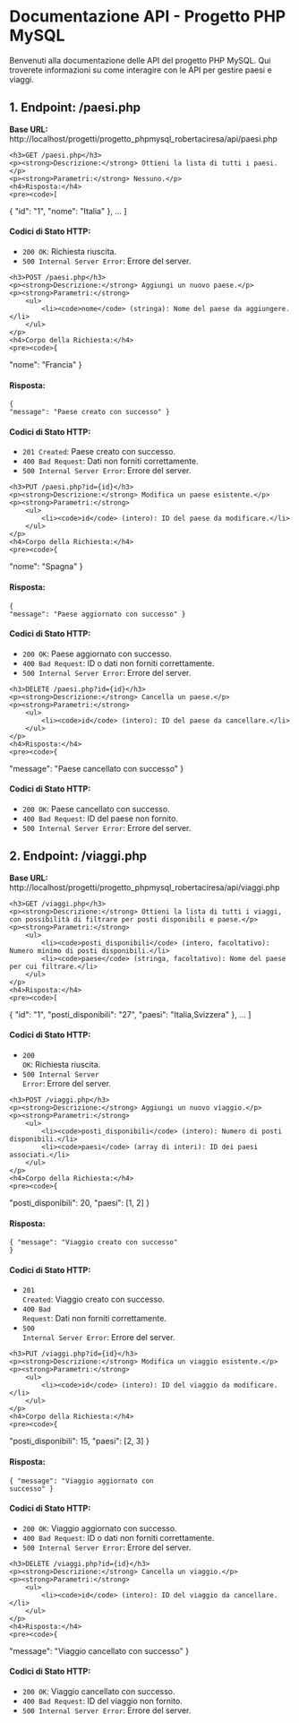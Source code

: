 <!DOCTYPE html>
<html lang="en">
<head>
    <meta charset="UTF-8">
    <meta name="viewport" content="width=device-width, initial-scale=1.0">
</head>
<body>
    <h1>Documentazione API - Progetto PHP MySQL</h1>
    <p>Benvenuti alla documentazione delle API del progetto PHP MySQL. Qui troverete informazioni su come interagire con le API per gestire paesi e viaggi.</p>

<div class="endpoint">
    <h2>1. Endpoint: /paesi.php</h2>
    <p><strong>Base URL:</strong> http://localhost/progetti/progetto_phpmysql_robertaciresa/api/paesi.php</p>

    <h3>GET /paesi.php</h3>
    <p><strong>Descrizione:</strong> Ottieni la lista di tutti i paesi.</p>
    <p><strong>Parametri:</strong> Nessuno.</p>
    <h4>Risposta:</h4>
    <pre><code>[
{
    "id": "1",
    "nome": "Italia"
},
...
]</code></pre>
    <h4>Codici di Stato HTTP:</h4>
    <ul>
        <li><code>200 OK</code>: Richiesta riuscita.</li>
        <li><code>500 Internal Server Error</code>: Errore del server.</li>
    </ul>

    <h3>POST /paesi.php</h3>
    <p><strong>Descrizione:</strong> Aggiungi un nuovo paese.</p>
    <p><strong>Parametri:</strong>
        <ul>
            <li><code>nome</code> (stringa): Nome del paese da aggiungere.</li>
        </ul>
    </p>
    <h4>Corpo della Richiesta:</h4>
    <pre><code>{
"nome": "Francia"
}</code></pre>
    <h4>Risposta:</h4>
    <pre><code>{
"message": "Paese creato con successo"
}</code></pre>
    <h4>Codici di Stato HTTP:</h4>
    <ul>
        <li><code>201 Created</code>: Paese creato con successo.</li>
        <li><code>400 Bad Request</code>: Dati non forniti correttamente.</li>
        <li><code>500 Internal Server Error</code>: Errore del server.</li>
    </ul>

    <h3>PUT /paesi.php?id={id}</h3>
    <p><strong>Descrizione:</strong> Modifica un paese esistente.</p>
    <p><strong>Parametri:</strong>
        <ul>
            <li><code>id</code> (intero): ID del paese da modificare.</li>
        </ul>
    </p>
    <h4>Corpo della Richiesta:</h4>
    <pre><code>{
"nome": "Spagna"
}</code></pre>
    <h4>Risposta:</h4>
    <pre><code>{
"message": "Paese aggiornato con successo"
}</code></pre>
    <h4>Codici di Stato HTTP:</h4>
    <ul>
        <li><code>200 OK</code>: Paese aggiornato con successo.</li>
        <li><code>400 Bad Request</code>: ID o dati non forniti correttamente.</li>
        <li><code>500 Internal Server Error</code>: Errore del server.</li>
    </ul>

    <h3>DELETE /paesi.php?id={id}</h3>
    <p><strong>Descrizione:</strong> Cancella un paese.</p>
    <p><strong>Parametri:</strong>
        <ul>
            <li><code>id</code> (intero): ID del paese da cancellare.</li>
        </ul>
    </p>
    <h4>Risposta:</h4>
    <pre><code>{
"message": "Paese cancellato con successo"
}</code></pre>
    <h4>Codici di Stato HTTP:</h4>
    <ul>
        <li><code>200 OK</code>: Paese cancellato con successo.</li>
        <li><code>400 Bad Request</code>: ID del paese non fornito.</li>
        <li><code>500 Internal Server Error</code>: Errore del server.</li>
    </ul>
</div>

<div class="endpoint">
    <h2>2. Endpoint: /viaggi.php</h2>
    <p><strong>Base URL:</strong> http://localhost/progetti/progetto_phpmysql_robertaciresa/api/viaggi.php</p>

    <h3>GET /viaggi.php</h3>
    <p><strong>Descrizione:</strong> Ottieni la lista di tutti i viaggi, con possibilità di filtrare per posti disponibili e paese.</p>
    <p><strong>Parametri:</strong>
        <ul>
            <li><code>posti_disponibili</code> (intero, facoltativo): Numero minimo di posti disponibili.</li>
            <li><code>paese</code> (stringa, facoltativo): Nome del paese per cui filtrare.</li>
        </ul>
    </p>
    <h4>Risposta:</h4>
    <pre><code>[
{
    "id": "1",
    "posti_disponibili": "27",
    "paesi": "Italia,Svizzera"
},
...
]</code></pre>
    <h4>Codici di Stato HTTP:</h4>
    <ul>
        <li><code>200 OK</code>: Richiesta riuscita.</li>
        <li><code>500 Internal Server Error</code>: Errore del server.</li>
    </ul>

    <h3>POST /viaggi.php</h3>
    <p><strong>Descrizione:</strong> Aggiungi un nuovo viaggio.</p>
    <p><strong>Parametri:</strong>
        <ul>
            <li><code>posti_disponibili</code> (intero): Numero di posti disponibili.</li>
            <li><code>paesi</code> (array di interi): ID dei paesi associati.</li>
        </ul>
    </p>
    <h4>Corpo della Richiesta:</h4>
    <pre><code>{
"posti_disponibili": 20,
"paesi": [1, 2]
}</code></pre>
    <h4>Risposta:</h4>
    <pre><code>{
"message": "Viaggio creato con successo"
}</code></pre>
    <h4>Codici di Stato HTTP:</h4>
    <ul>
        <li><code>201 Created</code>: Viaggio creato con successo.</li>
        <li><code>400 Bad Request</code>: Dati non forniti correttamente.</li>
        <li><code>500 Internal Server Error</code>: Errore del server.</li>
    </ul>

    <h3>PUT /viaggi.php?id={id}</h3>
    <p><strong>Descrizione:</strong> Modifica un viaggio esistente.</p>
    <p><strong>Parametri:</strong>
        <ul>
            <li><code>id</code> (intero): ID del viaggio da modificare.</li>
        </ul>
    </p>
    <h4>Corpo della Richiesta:</h4>
    <pre><code>{
"posti_disponibili": 15,
"paesi": [2, 3]
}</code></pre>
    <h4>Risposta:</h4>
    <pre><code>{
"message": "Viaggio aggiornato con successo"
}</code></pre>
    <h4>Codici di Stato HTTP:</h4>
    <ul>
        <li><code>200 OK</code>: Viaggio aggiornato con successo.</li>
        <li><code>400 Bad Request</code>: ID o dati non forniti correttamente.</li>
        <li><code>500 Internal Server Error</code>: Errore del server.</li>
    </ul>

    <h3>DELETE /viaggi.php?id={id}</h3>
    <p><strong>Descrizione:</strong> Cancella un viaggio.</p>
    <p><strong>Parametri:</strong>
        <ul>
            <li><code>id</code> (intero): ID del viaggio da cancellare.</li>
        </ul>
    </p>
    <h4>Risposta:</h4>
    <pre><code>{
"message": "Viaggio cancellato con successo"
}</code></pre>
    <h4>Codici di Stato HTTP:</h4>
    <ul>
        <li><code>200 OK</code>: Viaggio cancellato con successo.</li>
        <li><code>400 Bad Request</code>: ID del viaggio non fornito.</li>
        <li><code>500 Internal Server Error</code>: Errore del server.</li>
    </ul>
</div>
</body>
</html>

